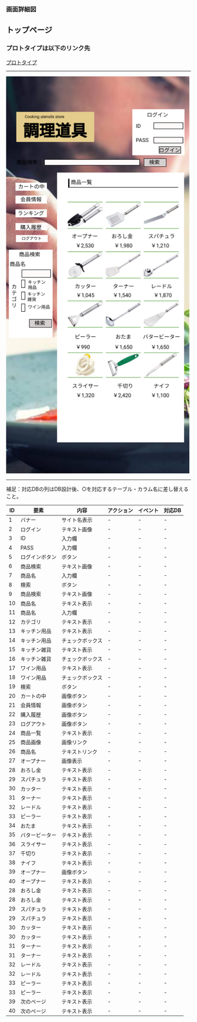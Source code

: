 ### 画面詳細図
## トップページ
### プロトタイプは以下のリンク先
[プロトタイプ](https://www.figma.com/file/Bbyoi3oY44HApNDN9uLFlB/cook?node-id=1%3A3)
*****
<img src="../img/トップページ (2).png" width="500">

*****
補足：対応DBの列はDB設計後、○を対応するテーブル・カラム名に差し替えること。

| ID | 要素 | 内容 | アクション | イベント | 対応DB |
|----|------|-----|------------|---------|-------|
|1   |バナー|サイト名表示|-      |-        |-      |
|2   |ログイン|テキスト画像|-    |-        |-      |
|3   |ID     |入力欄　　|-    |-        |-      |
|4   |PASS   |入力欄　　|-    |-        |-      |
|5   |ログインボタン|ボタン|-    |-        |-      |
|6   |商品検索|テキスト画像|-    |-        |-      |
|7   |商品名　|入力欄　　|-    |-        |-      |
|8   |検索　　|ボタン　　　|-    |-        |-      |
|9   |商品検索|テキスト画像|-    |-        |-      |
|10  |商品名　|テキスト表示|-    |-        |-      |
|11  |商品名　|入力欄　　|-    |-        |-      |
|12  |カテゴリ|テキスト表示|-    |-        |-      |
|13  |キッチン用品　|テキスト表示|-    |-        |-      |
|14  |キッチン用品　|チェックボックス|-    |-        |-      |
|15  |キッチン雑貨　|テキスト表示|-    |-        |-      |
|16  |キッチン雑貨　|チェックボックス|-    |-        |-      |
|17  |ワイン用品　|テキスト表示|-    |-        |-      |
|18  |ワイン用品　|チェックボックス|-    |-        |-      |
|19  |検索　　|ボタン　　　|-    |-        |-      |
|20  |カートの中|画像ボタン|-    |-        |-      |
|21  |会員情報|画像ボタン　|-    |-        |-      |
|22  |購入履歴|画像ボタン　|-    |-        |-      |
|23  |ログアウト|画像ボタン　|-    |-        |-      |
|24  |商品一覧|テキスト表示|-    |-        |-      |
|25  |商品画像|画像リンク　|-    |-        |-      |
|26  |商品名|テキストリンク|-    |-        |-      |
|27  |オープナー|画像表示　　|-    |-        |-      |
|28  |おろし金|テキスト表示　　|-    |-        |-      |
|29  |スパチュラ|テキスト表示　　|-    |-        |-      |
|30  |カッター|テキスト表示　　|-    |-        |-      |
|31  |ターナー|テキスト表示　　|-    |-        |-      |
|32  |レードル|テキスト表示　　|-    |-        |-      |
|33  |ピーラー|テキスト表示　　|-    |-        |-      |
|34  |おたま|テキスト表示　　|-    |-        |-      |
|35  |バタービーター|テキスト表示　　|-    |-        |-      |
|36  |スライサー|テキスト表示　　|-    |-        |-      |
|37  |千切り|テキスト表示　　|-    |-        |-      |
|38  |ナイフ|テキスト表示　　|-    |-        |-      |
|39  |オープナー|画像ボタン　　|-    |-        |-      |
|40  |オープナー|テキスト表示　　|-    |-        |-      |
|28  |おろし金|テキスト表示　　|-    |-        |-      |
|28  |おろし金|テキスト表示　　|-    |-        |-      |
|29  |スパチュラ|テキスト表示　　|-    |-        |-      |
|29  |スパチュラ|テキスト表示　　|-    |-        |-      |
|30  |カッター|テキスト表示　　|-    |-        |-      |
|30  |カッター|テキスト表示　　|-    |-        |-      |
|31  |ターナー|テキスト表示　　|-    |-        |-      |
|31  |ターナー|テキスト表示　　|-    |-        |-      |
|32  |レードル|テキスト表示　　|-    |-        |-      |
|32  |レードル|テキスト表示　　|-    |-        |-      |
|33  |ピーラー|テキスト表示　　|-    |-        |-      |
|33  |ピーラー|テキスト表示　　|-    |-        |-      |
|39  |次のページ|テキスト表示　　|-    |-        |-      |
|40  |次のページ|テキスト表示　　|-    |-        |-      |
